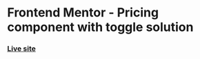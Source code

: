 # Frontend Mentor - Pricing component with toggle solution
### [Live site](https://spontaneous-empanada-e40f88.netlify.app)
